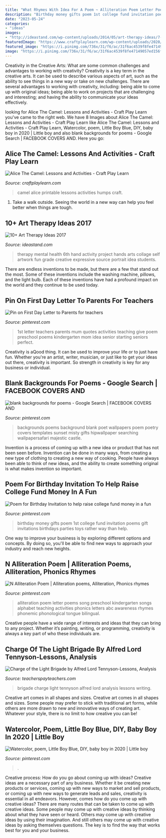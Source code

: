 ```yaml
---
title: "What Rhymes With Idea For A Poem ~ Alliteration Poem Letter Poems Song Preschool Kindergarten Songs Alphabet Teaching Activities Phonics Letters Abc Awareness Rhymes Phonemic Phonological Tongue Bilingual"
description: "Birthday money gifts poem 1st college fund invitation poems gift invitations birthdays parties toys rather way than help"
date: "2023-05-24"
categories:
- "ideas"
images:
- "http://ideastand.com/wp-content/uploads/2014/05/art-therapy-ideas/7-art-therapy-ideas.jpg"
featuredImage: "https://www.craftplaylearn.com/wp-content/uploads/2020/01/1.png"
featured_image: "https://i.pinimg.com/736x/31/f6/ac/31f6ac4539f8fe47149057ed156f6d31--st-day-of-school-back-to-school.jpg"
image: "https://i.pinimg.com/736x/31/f6/ac/31f6ac4539f8fe47149057ed156f6d31--st-day-of-school-back-to-school.jpg"
---
```



Creativity in the Creative Arts: What are some common challenges and advantages to working with creativity?
Creativity is a key term in the creative arts. It can be used to describe various aspects of art, such as the ability to see things in a new way or take on new challenges. There are several advantages to working with creativity, including: being able to come up with original ideas; being able to work on projects that are challenging and interesting; and having the ability to communicate your ideas effectively.

	

		
looking for Alice The Camel: Lessons and Activities - Craft Play Learn you've came to the right web. We have 8 Images about Alice The Camel: Lessons and Activities - Craft Play Learn like Alice The Camel: Lessons and Activities - Craft Play Learn, Watercolor, poem, Little Boy Blue, DIY, baby boy in 2020 | Little boy and also blank backgrounds for poems - Google Search | FACEBOOK COVERS AND. Here you go:
		
    
## Alice The Camel: Lessons And Activities - Craft Play Learn

<img loading=lazy src="https://www.craftplaylearn.com/wp-content/uploads/2020/01/1.png" onerror="this.onerror=null;this.src='https://tse3.mm.bing.net/th?id=OIP.8D7jTbR2VvMNcHYMbjw9XgHaKe&amp;pid=15.1';" alt="Alice The Camel: Lessons and Activities - Craft Play Learn">

_Source: craftplaylearn.com_

>camel alice printable lessons activities humps craft. 

	

1. Take a walk outside. Seeing the world in a new way can help you feel better when things are tough.

    
## 10+ Art Therapy Ideas 2017

<img loading=lazy src="http://ideastand.com/wp-content/uploads/2014/05/art-therapy-ideas/7-art-therapy-ideas.jpg" onerror="this.onerror=null;this.src='https://tse1.mm.bing.net/th?id=OIP.wQEH2vgbHV2iGNyH8PIO5AHaKJ&amp;pid=15.1';" alt="10+ Art Therapy Ideas 2017">

_Source: ideastand.com_

>therapy mental health 6th hand activity project hands arts collage self artwork fun grade creative expressive source portrait idea students. 

	

There are endless inventions to be made, but there are a few that stand out the most. Some of these inventions include the washing machine, pillows, and the light bulb. Each of these inventions have had a profound impact on the world and they continue to be used today.

    
## Pin On First Day Letter To Parents For Teachers

<img loading=lazy src="https://i.pinimg.com/736x/31/f6/ac/31f6ac4539f8fe47149057ed156f6d31--st-day-of-school-back-to-school.jpg" onerror="this.onerror=null;this.src='https://tse2.mm.bing.net/th?id=OIP.bif4eX0BOKAgiKdn6mnu9gHaJ4&amp;pid=15.1';" alt="Pin on First Day Letter to Parents for teachers">

_Source: pinterest.com_

>1st letter teachers parents mum quotes activities teaching give poem preschool poems kindergarten mom idea senior starting seniors perfect. 

	

Creativity is aQood thing. It can be used to improve your life or to just have fun. Whether you're an artist, writer, musician, or just like to get your ideas out there, creativity is important. So strength in creativity is key for any business or individual.

    
## Blank Backgrounds For Poems - Google Search | FACEBOOK COVERS AND

<img loading=lazy src="https://s-media-cache-ak0.pinimg.com/736x/89/6e/2c/896e2c9c05a0e4f86542e3c9264a8373.jpg" onerror="this.onerror=null;this.src='https://tse3.mm.bing.net/th?id=OIP.NhdX-Ik7biiCp3RIjA5M3gHaFn&amp;pid=15.1';" alt="blank backgrounds for poems - Google Search | FACEBOOK COVERS AND">

_Source: pinterest.com_

>backgrounds poems background blank poet wallpapers poem poetry covers templates sunset misty gifts hipwallpaper searching wallpapersafari majestic castle. 

	

Invention is a process of coming up with a new idea or product that has not been seen before. Invention can be done in many ways, from creating a new type of clothing to creating a new way of cooking. People have always been able to think of new ideas, and the ability to create something original is what makes invention so important.

    
## Poem For Birthday Invitation To Help Raise College Fund Money In A Fun

<img loading=lazy src="https://i.pinimg.com/236x/88/cc/61/88cc615df0c7ef5327b91826cef11953--st-birthday-parties-st-birthdays.jpg" onerror="this.onerror=null;this.src='https://tse4.mm.bing.net/th?id=OIP.KpMQ1udcTmgYZOscO8sa6QHaMB&amp;pid=15.1';" alt="Poem for Birthday Invitation to help raise college fund money in a fun">

_Source: pinterest.com_

>birthday money gifts poem 1st college fund invitation poems gift invitations birthdays parties toys rather way than help. 

	

One way to improve your business is by exploring different options and concepts. By doing so, you'll be able to find new ways to approach your industry and reach new heights.

    
## N Alliteration Poem | Alliteration Poems, Alliteration, Phonics Rhymes

<img loading=lazy src="https://i.pinimg.com/736x/f9/91/78/f99178648ef3391ca9121b5a083152ab--alliteration-poems.jpg" onerror="this.onerror=null;this.src='https://tse2.mm.bing.net/th?id=OIP.FrPJ8h2SUd1abvPgmFufGwHaNK&amp;pid=15.1';" alt="N Alliteration Poem | Alliteration poems, Alliteration, Phonics rhymes">

_Source: pinterest.com_

>alliteration poem letter poems song preschool kindergarten songs alphabet teaching activities phonics letters abc awareness rhymes phonemic phonological tongue bilingual. 

	

Creative people have a wide range of interests and ideas that they can bring to any project. Whether it’s painting, writing, or programming, creativity is always a key part of who these individuals are.

    
## Charge Of The Light Brigade By Alfred Lord Tennyson-Lessons, Analysis

<img loading=lazy src="https://ecdn.teacherspayteachers.com/thumbitem/Charge-of-the-Light-Brigade-by-Alfred-Lord-Tennyson-Lessons-Analysis-Writing-1265319-1500873698/original-1265319-1.jpg" onerror="this.onerror=null;this.src='https://tse1.mm.bing.net/th?id=OIP.yTbjozBCSWyc2nwY-Xf0eQHaKS&amp;pid=15.1';" alt="Charge of the Light Brigade by Alfred Lord Tennyson-Lessons, Analysis">

_Source: teacherspayteachers.com_

>brigade charge light tennyson alfred lord analysis lessons writing. 

	

Creative art comes in all shapes and sizes.
Creative art comes in all shapes and sizes. Some people may prefer to stick with traditional art forms, while others are more drawn to new and innovative ways of creating art. Whatever your style, there is no limit to how creative you can be!

    
## Watercolor, Poem, Little Boy Blue, DIY, Baby Boy In 2020 | Little Boy

<img loading=lazy src="https://i.pinimg.com/736x/52/09/3c/52093c6bfdb228a8df9e56f57782c47d.jpg" onerror="this.onerror=null;this.src='https://tse3.mm.bing.net/th?id=OIP.MJz7yQqW60mYYBY2qGcMCAHaJ3&amp;pid=15.1';" alt="Watercolor, poem, Little Boy Blue, DIY, baby boy in 2020 | Little boy">

_Source: pinterest.com_

>. 

	

Creative process: How do you go about coming up with ideas?
Creative ideas are a necessary part of any business. Whether it be creating new products or services, coming up with new ways to market and sell products, or coming up with new ways to generate leads and sales, creativity is essential in all endeavors. However, comes how do you come up with creative ideas? There are many routes that can be taken to come up with creative ideas. Some people may come up with creative ideas by thinking about what they have seen or heard. Others may come up with creative ideas by using their imagination. And still others may come up with creative ideas by asking themselves questions. The key is to find the way that works best for you and your business.

